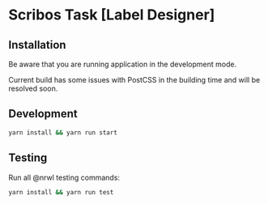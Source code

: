 # Scribos Task [Label Designer]

## Installation

Be aware that you are running application in the development mode.

Current build has some issues with PostCSS in the building time and will be resolved soon.

## Development

```sh
yarn install && yarn run start
```


## Testing

Run all @nrwl testing commands:

```sh
yarn install && yarn run test
```
